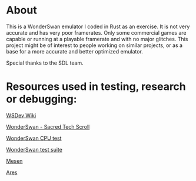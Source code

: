 # About

This is a WonderSwan emulator I coded in Rust as an exercise. It is not very accurate and has very poor framerates.
Only some commercial games are capable or running at a playable framerate and with no major glitches.
This project might be of interest to people working on similar projects, or as a base for a more accurate and better optimized emulator.

Special thanks to the SDL team.

# Resources used in testing, research or debugging:

[WSDev Wiki](https://ws.nesdev.org/wiki/WSdev_Wiki)

[WonderSwan - Sacred Tech Scroll](http://perfectkiosk.net/stsws.html)

[WonderSwan CPU test](https://github.com/FluBBaOfWard/WSCPUTest)

[WonderSwan test suite](https://github.com/asiekierka/ws-test-suite)

[Mesen](https://www.mesen.ca/)

[Ares](https://ares-emu.net/)
